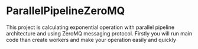 # ParallelPipelineZeroMQ


This project is calculating exponential operation with parallel pipeline architecture and using ZeroMQ messaging protocol.
Firstly you will run main code than create workers and make your operation easily and quickly
